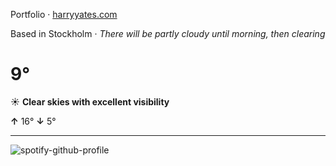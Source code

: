 Portfolio · [harryyates.com](https://harryyates.com)

<!-- WEATHER_START -->
Based in Stockholm · *There will be partly cloudy until morning, then clearing*

# 9°
☀️ **Clear skies with excellent visibility**

**↑** 16° **↓** 5°

---
<!-- WEATHER_END -->

<p align="left">
  <a>
    <img src="https://spotify-github-profile.kittinanx.com/api/view?uid=bigbello&cover_image=true&theme=natemoo-re&show_offline=true&background_color=121212&interchange=false&bar_color=53b14f&bar_color_cover=false" alt="spotify-github-profile">
  </a>
</p>